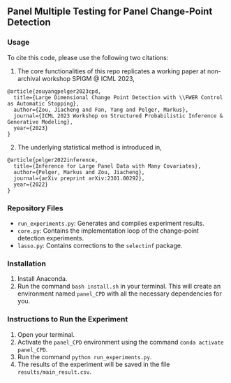 ## Panel Multiple Testing for Panel Change-Point Detection

### Usage

To cite this code, please use the following two citations:
1. The core functionalities of this repo replicates a working paper at non-archival workshop SPIGM @ ICML 2023,
```
@article{zouyangpelger2023cpd,
  title={Large Dimensional Change Point Detection with \\FWER Control as Automatic Stopping},
  author={Zou, Jiacheng and Fan, Yang and Pelger, Markus},
  journal={ICML 2023 Workshop on Structured Probabilistic Inference & Generative Modeling},
  year={2023}
}
```

2. The underlying statistical method is introduced in,
```
@article{pelger2022inference,
  title={Inference for Large Panel Data with Many Covariates},
  author={Pelger, Markus and Zou, Jiacheng},
  journal={arXiv preprint arXiv:2301.00292},
  year={2022}
}
```

### Repository Files
- `run_experiments.py`: Generates and compiles experiment results.
- `core.py`: Contains the implementation loop of the change-point detection experiments.
- `lasso.py`: Contains corrections to the `selectinf` package.

### Installation
1. Install Anaconda.
2. Run the command `bash install.sh` in your terminal. This will create an environment named `panel_CPD` with all the necessary dependencies for you.

### Instructions to Run the Experiment
1. Open your terminal.
2. Activate the `panel_CPD` environment using the command `conda activate panel_CPD`.
3. Run the command `python run_experiments.py`.
4. The results of the experiment will be saved in the file `results/main_result.csv`.
